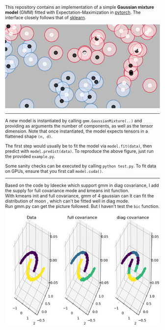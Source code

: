 This repository contains an implementation of a simple **Gaussian mixture model** (GMM) fitted with Expectation-Maximization in [pytorch](http://www.pytorch.org). The interface closely follows that of [sklearn](http://scikit-learn.org).

![Example of a fit via a Gaussian Mixture model.](example.png)

---

A new model is instantiated by calling `gmm.GaussianMixture(..)` and providing as arguments the number of components, as well as the tensor dimension. Note that once instantiated, the model expects tensors in a flattened shape `(n, d)`.

The first step would usually be to fit the model via `model.fit(data)`, then predict with `model.predict(data)`. To reproduce the above figure, just run the provided `example.py`.

Some sanity checks can be executed by calling `python test.py`. To fit data on GPUs, ensure that you first call `model.cuda()`.

---

Based on the code by ldeecke which support gmm in diag covariance, I add the supply for full covariance mode and kmeans init function.  
With kmeans init and full covariance, gmm of 4 gaussian can It can fit the distribution of moon , which can't be fitted well in diag mode.  
Run gmm.py can get the picture followed.
But I haven't test the `bic` function.
![Example of a fit via a Gaussian Mixture model.](moon_cluster.png)